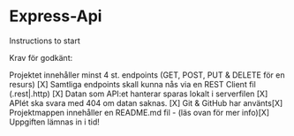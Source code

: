 # Express-Api

Instructions to start



Krav för godkänt:

Projektet innehåller minst 4 st. endpoints (GET, POST, PUT & DELETE för en resurs) [X]
Samtliga endpoints skall kunna nås via en REST Client fil (.rest|.http) [X]
Datan som API:et hanterar sparas lokalt i serverfilen [X]
APIét ska svara med 404 om datan saknas. [X]
Git & GitHub har använts[X]
Projektmappen innehåller en README.md fil - (läs ovan för mer info)[X]
Uppgiften lämnas in i tid!
